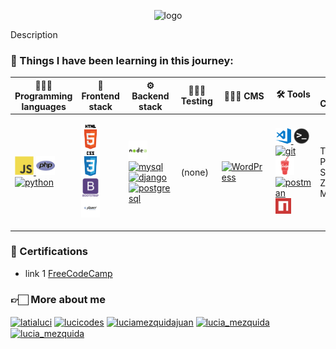 <p align='center'><img src="#" alt="logo" border="0" width='600px'></p>


Description

### 🚀 Things I have been learning in this journey:

|👩🏻‍💻 **Programming languages**|🦄 **Frontend    stack**| ⚙️ **Backend stack**|🕵🏻‍♀️ **Testing**|🕵🏻‍♀️ **CMS**|🛠 **Tools**|🎙 **Communication**|🗒 **Agile**|
|---|---|---|---|---|---|---|---|
| <p align="left"><a href="https://devel ⚙️oper.mozilla.org/en-US/docs/Web/JavaScript" target="_blank"> <img src="https://raw.githubusercontent.com/devicons/devicon/master/icons/javascript/javascript-original.svg" title="JavaScript" alt="javascript" width="30" height="30"/> </a><a href="https://www.w3schools.com/php/php_intro.asp" target="_blank"> <img src="https://raw.githubusercontent.com/github/explore/80688e429a7d4ef2fca1e82350fe8e3517d3494d/topics/php/php.png" title="Php" alt="php" height="30"/></a><a href="https://www.python.org/" target="_blank"> <img src="https://upload.wikimedia.org/wikipedia/commons/c/c3/Python-logo-notext.svg" title="React" alt="python" height="30"/></a><br/></p>  | <p align="left"> <a href="https://www.w3.org/html/" target="_blank"> <img src="https://raw.githubusercontent.com/devicons/devicon/master/icons/html5/html5-original-wordmark.svg" title="HTML" alt="html5" width="30" height="40"/> </a><a href="https://www.w3schools.com/css/" target="_blank"> <img src="https://raw.githubusercontent.com/devicons/devicon/master/icons/css3/css3-original-wordmark.svg" title="CSS" alt="css3" width="30" height="40"/> </a><a href="https://getbootstrap.com" target="_blank"> <img src="https://raw.githubusercontent.com/devicons/devicon/master/icons/bootstrap/bootstrap-plain-wordmark.svg" title="Bootstrap" alt="bootstrap" width="30" height="30"/> </a><a href="https://www.w3schools.com/jquery/jquery_intro.asp" target="_blank"> <img src="https://raw.githubusercontent.com/github/explore/80688e429a7d4ef2fca1e82350fe8e3517d3494d/topics/jquery/jquery.png" width="30" title="jQuery" alt="jQuery" height="30"> </a></p> | <p align="left"><a href="https://nodejs.org" target="_blank"> <img src="https://raw.githubusercontent.com/devicons/devicon/master/icons/nodejs/nodejs-original-wordmark.svg" title="Node.js" alt="nodejs" height="30"/></a> <a href="https://www.mysql.com/" target="_blank"> <img src="https://raw.githubusercontent.com/detain/svg-logos/master/svg/mysql.svg" title="MySQL" alt="mysql" height="30"/></a><a href="https://www.djangoproject.com/" target="_blank"> <img src="https://infooptima.net/wp-content/uploads/2016/02/Django-logo.svg_.png" title="Django" alt="django" height="30"/></a><a href="https://www.postgresql.org/" target="_blank"> <img src="https://upload.wikimedia.org/wikipedia/commons/thumb/2/29/Postgresql_elephant.svg/1200px-Postgresql_elephant.svg.png" title="PostgreSQL" alt="postgresql" height="30"/></a></p> |<p align="left">(none)</p>|<p align="left"><a href="https://wordpress.org/" target="_blank"> <img src="https://upload.wikimedia.org/wikipedia/commons/9/98/WordPress_blue_logo.svg" title="WordPress" alt="WordPress" height="25"> </a></p>| <p align="left"><a href="https://code.visualstudio.com/" target="_blank"> <img src="https://raw.githubusercontent.com/github/explore/80688e429a7d4ef2fca1e82350fe8e3517d3494d/topics/visual-studio-code/visual-studio-code.png" title="Visual Studio Code" alt="VS Code" height="25"> </a><a href="https://iterm2.com/" target="_blank"><img src="https://raw.githubusercontent.com/github/explore/80688e429a7d4ef2fca1e82350fe8e3517d3494d/topics/terminal/terminal.png" title="Terminal" alt="terminal" height="25"> </a><a href="https://git-scm.com/" target="_blank"> <img src="https://www.vectorlogo.zone/logos/git-scm/git-scm-icon.svg" title="Git" alt="git" height="25"/> </a> <a href="https://gulpjs.com" target="_blank"> <img src="https://raw.githubusercontent.com/devicons/devicon/master/icons/gulp/gulp-plain.svg" title="Gulp" alt="gulp" height="30"/> </a><a href="https://postman.com" target="_blank"> <img src="https://www.vectorlogo.zone/logos/getpostman/getpostman-icon.svg" title="Postman" alt="postman" height="25"/> </a><a href="https://www.npmjs.com/" target="_blank"> <img src="https://raw.githubusercontent.com/github/explore/80688e429a7d4ef2fca1e82350fe8e3517d3494d/topics/npm/npm.png" title="npm" alt="npm" height="25"/> </a> </p>  | Trello, Github Projects, Notion<br/>Slack, Discord<br/> Zoom, Google Meets  |Scrum|

### 📜 Certifications 
  - link 1 <a href="https://www.freecodecamp.org/" target="_blank">FreeCodeCamp</a>

### 👉🏻 More about me
 
<p align="left">
<a href="#" target="_blank"><img align="center" src="https://img.shields.io/badge/Codepen-informational?style=flat&logo=codepen&logoColor=white&color=black" alt="latialuci" height="20" /></a>
<a href="#" target="_blank"><img align="center" src="https://img.shields.io/badge/Twitter-1DA1F2?style=for-the-badge&logo=twitter&logoColor=white" alt="lucicodes" height="20"/></a>
<a href="#" target="_blank"><img align="center" src="https://img.shields.io/badge/LinkedIn-0077B5?style=for-the-badge&logo=linkedin&logoColor=white" alt="luciamezquidajuan" height="20"/></a>
<a href="#" target="_blank"><img align="center" src="https://img.shields.io/badge/Hackerrank-informational?style=flat&logo=hackerrank&logoColor=white&color=green" alt="lucia_mezquida"/></a>
  <a href="#" target="_blank"><img align="center" src="https://img.shields.io/badge/Medium-informational?style=flat&logo=medium&logoColor=white&color=black" alt="lucia_mezquida"/></a>
</p>

<!--
![Twitter Follow](https://img.shields.io/twitter/follow/LuciCodes?logoColor=%007ACC&style=social) [![Github](https://img.shields.io/github/followers/LuciaMezquida?label=Follow&style=social)](https://github.com/LuciaMezquida)
